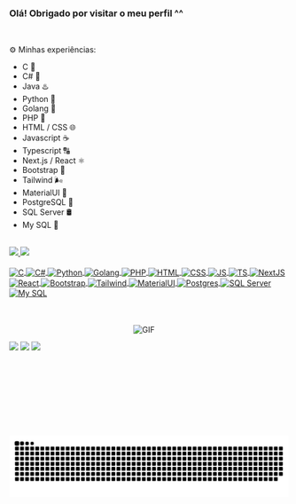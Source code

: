 ### Olá! Obrigado por visitar o meu perfil ^^

<br>

  ⚙️ Minhas experiências:

   * C 🔧
   * C# 👾
   * Java ♨️
   * Python 🐍
   * Golang 💠
   * PHP 📜
   * HTML / CSS 🌐
   * Javascript ☕ 
   * Typescript 🔠
   * Next.js / React ⚛️
   * Bootstrap 📱
   * Tailwind 🌬️
   * MaterialUI 🧩
   * PostgreSQL 🐘
   * SQL Server 🛢️
   * My SQL 🐬

<!-- Table version:
| Backend / Database       |  Frontend / Frameworks     |
|:------------------------:|:--------------------------:|
| C 🔧                    |  PHP 📜                    |
| C# 👾                   |  HTML / CSS 🌐             |
| Java ♨️                 |  Javascript ☕             |
| Python 🐍               |  Typescript 🔠             |
| Golang 💠               |  Next.js / React ⚛️        |
| PostgreSQL 🐘           |  Bootstrap 📱               |
| SQL Server 🛢️           |  Tailwind 🌬️                |
| MySQL 🐬                |  MaterialUI 🧩             | 
/-->



<br>

<div>
  <a href="https://github.com/GabrielVitorGL">
    <img height="180em" src="https://readme-stats-git-main-gabrielvitorgls-projects.vercel.app/api?username=GabrielVitorGL&show_icons=true&theme=github_dark&include_all_commits=true&count_private=true&locale=pt-br"/>
  <img height="180em" src="https://readme-stats-git-main-gabrielvitorgls-projects.vercel.app/api/top-langs/?username=GabrielVitorGL&layout=compact&langs_count=9&theme=github_dark&include_all_commits=true&count_private=true&locale=pt-br&hide=LLVM"/>
</div>
  
<div style="display: inline_block"><br>
  <!-- Icon website: devicon.dev -->
  <img align="center" alt="C" height="35" width="45" src="https://cdn.jsdelivr.net/gh/devicons/devicon/icons/c/c-original.svg">
  <img align="center" alt="C#" height="35" width="45" src="https://cdn.jsdelivr.net/gh/devicons/devicon/icons/csharp/csharp-original.svg">
  <img align="center" alt="Python" height="35" width="45" src="https://cdn.jsdelivr.net/gh/devicons/devicon/icons/python/python-original.svg">
  <img align="center" alt="Golang" height="35" width="45" src="https://cdn.jsdelivr.net/gh/devicons/devicon/icons/go/go-original-wordmark.svg">
  <img align="center" alt="PHP" height="35" width="45" src="https://cdn.jsdelivr.net/gh/devicons/devicon@latest/icons/php/php-original.svg" />
  <img align="center" alt="HTML" height="35" width="45" src="https://cdn.jsdelivr.net/gh/devicons/devicon/icons/html5/html5-original.svg">
  <img align="center" alt="CSS" height="35" width="45" src="https://cdn.jsdelivr.net/gh/devicons/devicon/icons/css3/css3-original.svg">
  <img align="center" alt="JS" height="35" width="45" src="https://cdn.jsdelivr.net/gh/devicons/devicon/icons/javascript/javascript-original.svg">
  <img align="center" alt="TS" height="35" width="45" src="https://cdn.jsdelivr.net/gh/devicons/devicon/icons/typescript/typescript-original.svg">
  <img align="center" alt="NextJS" height="35" width="45" src="https://cdn.jsdelivr.net/gh/devicons/devicon@latest/icons/nextjs/nextjs-original.svg" />
  <img align="center" alt="React" height="35" width="45" src="https://cdn.jsdelivr.net/gh/devicons/devicon@latest/icons/react/react-original.svg" />
  <img align="center" alt="Bootstrap" height="35" width="45" src="https://cdn.jsdelivr.net/gh/devicons/devicon/icons/bootstrap/bootstrap-original.svg" >
  <img align="center" alt="Tailwind" height="35" width="45" src="https://cdn.jsdelivr.net/gh/devicons/devicon@latest/icons/tailwindcss/tailwindcss-original.svg" >
  <img align="center" alt="MaterialUI" height="35" width="45" src="https://cdn.jsdelivr.net/gh/devicons/devicon/icons/materialui/materialui-original.svg" >
  <img align="center" alt="Postgres" height="35" width="45" src="https://cdn.jsdelivr.net/gh/devicons/devicon/icons/postgresql/postgresql-original.svg" >
  <img align="center" alt="SQL Server" height="35" width="45" src="https://cdn.jsdelivr.net/gh/devicons/devicon@latest/icons/microsoftsqlserver/microsoftsqlserver-original.svg" />
  <img align="center" alt="My SQL" height="35" width="45" src="https://cdn.jsdelivr.net/gh/devicons/devicon@latest/icons/mysql/mysql-original.svg" />
</div>
<div style="display: inline_block;margin-top: 2rem"><br>
  <img align="right" alt="GIF" height="200" width="280" src="https://github.com/GabrielVitorGL/GabrielVitorGL/blob/main/GIF_v2.gif?raw=true">
</div>
  
##
  
<div> 
 <a href = "https://www.linkedin.com/in/gabriel-vitor-grossi-louren%C3%A7o-285311276/"><img src="https://img.shields.io/badge/LinkedIn-0077B5?style=for-the-badge&logo=linkedin&logoColor=white" target="_blank"></a>
 <a href = "mailto:gabrielvitorcom@hotmail.com"><img src="https://img.shields.io/badge/Gmail-D14836?style=for-the-badge&logo=gmail&logoColor=white" target="_blank"></a>
 <a href="https://discordapp.com/users/232177678172684289/" target="_blank"><img src="https://img.shields.io/badge/Discord-7289DA?style=for-the-badge&logo=discord&logoColor=white" target="_blank"></a> 
 

<picture>
  <source
    media="(prefers-color-scheme: dark)"
    srcset="https://raw.githubusercontent.com/GabrielVitorGL/GabrielVitorGL/output/github-contribution-grid-snake-dark.svg"
  />
  <source
    media="(prefers-color-scheme: light)"
    srcset="https://raw.githubusercontent.com/GabrielVitorGL/GabrielVitorGL/output/github-contribution-grid-snake.svg"
  />
  <img
    alt="github contribution grid snake animation"
    src="https://raw.githubusercontent.com/GabrielVitorGL/GabrielVitorGL/output/github-contribution-grid-snake.svg"
  />
</picture>
 
</div>

  
